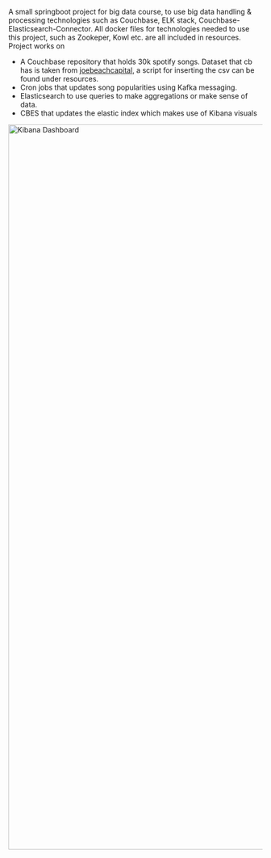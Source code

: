 A small springboot project for big data course, to use big data handling & processing technologies such as Couchbase, ELK stack, Couchbase-Elasticsearch-Connector. 
All docker files for technologies needed to use this project, such as Zookeper, Kowl etc. are all included in resources. 
Project works on

* A Couchbase repository that holds 30k spotify songs. Dataset that cb has is taken from [joebeachcapital](https://www.kaggle.com/datasets/joebeachcapital/30000-spotify-songs/data), a
  script for inserting the csv can be found under resources.
* Cron jobs that updates song popularities using Kafka messaging.
* Elasticsearch to use queries to make aggregations or make sense of data.
* CBES that updates the elastic index which makes use of Kibana visuals
 <img width="1436" alt="Kibana Dashboard" src="https://github.com/ekinnalcaci/spotify-feeder/assets/100304047/13a8a295-c1a8-4ff8-9374-8062db3eb373">
 
